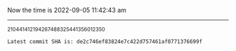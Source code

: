 Now the time is 2022-09-05 11:42:43 am

---

<small>210441412194267488325441356012350</small>

```txt
Latest commit SHA is: de2c746ef83824e7c422d757461af0771376699f
```
